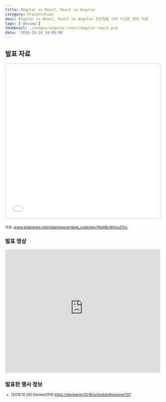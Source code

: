 ```yaml
---
title: Angular vs React, React vs Angular
category: Presentation
desc: Angular vs React, React vs Angular 장단점을 서로 비교한 발표 자료
tags: ['deview']
thumbnail: ./images/angular-react/angular-react.png
date: '2016-10-24 14:00:00'
---
```


## 발표 자료

<iframe src="//www.slideshare.net/slideshow/embed_code/key/1Ru6BcWHvxZ7nc" width="100%" height="500" frameborder="0" marginwidth="0" marginheight="0" scrolling="no" style="border:1px solid #CCC; border-width:1px; margin-bottom:5px; max-width: 100%;" allowfullscreen> </iframe>

<small>자료: www.slideshare.net/slideshow/embed_code/key/1Ru6BcWHvxZ7nc</samll>

## 발표 영상

<iframe id="ytplayer" type="text/html" width="100%" height="400"
  src="https://serviceapi.rmcnmv.naver.com/flash/outKeyPlayer.nhn?vid=AF21005C8C167BEA4B5EA26D7F39FD5EFBC1&outKey=V124e1e36bca5003c98025508428f425ce66c2a197176d9421f195508428f425ce66c&controlBarMovable=true&jsCallable=true&skinName=tvcast_white"
  frameborder="0"></iframe>

## 발표한 행사 정보

- [2016.10.24] Deview2016 https://deview.kr/2016/schedule#session/137
